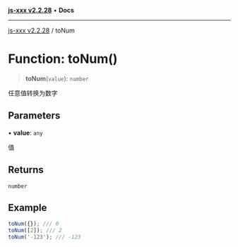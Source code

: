 [**js-xxx v2.2.28**](../README.md) • **Docs**

***

[js-xxx v2.2.28](../README.md) / toNum

# Function: toNum()

> **toNum**(`value`): `number`

任意值转换为数字

## Parameters

• **value**: `any`

值

## Returns

`number`

## Example

```ts
toNum({}); /// 0
toNum([2]); /// 2
toNum('-123'); /// -123
```
